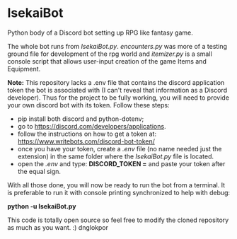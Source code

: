 # IsekaiBot
Python body of a Discord bot setting up RPG like fantasy game.

The whole bot runs from *IsekaiBot.py*. *encounters.py* was more of a testing ground file for development of the rpg world and *itemizer.py* is a small console script that allows user-input creation of the game Items and Equipment.

**Note:** This repository lacks a .env file that contains the discord application token the bot is associated with (I can't reveal that information as a Discord developer). Thus for the project to be fully working, you will need to provide your own discord bot with its token. Follow these steps:
- pip install both discord and python-dotenv;
- go to https://discord.com/developers/applications.
- follow the instructions on how to get a token at: https://www.writebots.com/discord-bot-token/
- once you have your token, create a *.env* file (no name needed just the extension) in the same folder where the *IsekaiBot.py* file is located.
- open the *.env* and type: **DISCORD_TOKEN =** and paste your token after the equal sign.

With all those done, you will now be ready to run the bot from a terminal.
It is preferable to run it with console printing synchronized to help with debug:

**python -u IsekaiBot.py**

This code is totally open source so feel free to modify the cloned repository as much as you want. :)
dnglokpor
